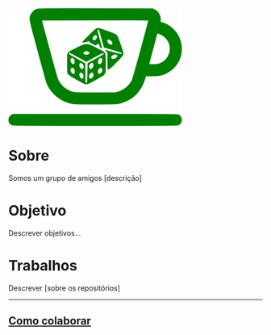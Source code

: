 <img src="/logo/logo.png" alt="My cool logo"/>

# Sobre

Somos um grupo de amigos [descrição]

# Objetivo

Descrever objetivos...

# Trabalhos

Descrever [sobre os repositórios]



___
## [Como colaborar](https://github.com/Xicaras-de-Cafe/sobre/tree/main/fluxo)
